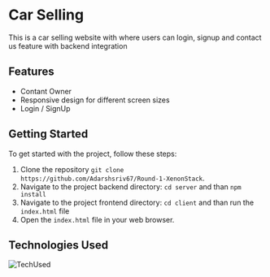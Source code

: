 # Car Selling

This is a car selling website with where users can login, signup and contact us feature with backend integration


## Features

-   Contant Owner
-   Responsive design for different screen sizes
-   Login / SignUp


## Getting Started

To get started with the project, follow these steps:

1. Clone the repository `git clone https://github.com/Adarshsriv67/Round-1-XenonStack`.
2. Navigate to the project backend directory: `cd server` and than `npm install`
3.  Navigate to the project frontend directory: `cd client` and than run the `index.html` file
3. Open the `index.html` file in your web browser.


## Technologies Used

![TechUsed](https://skillicons.dev/icons?i=html,css,js,nodejs,mongodb,express&theme=dark&perline=8)
